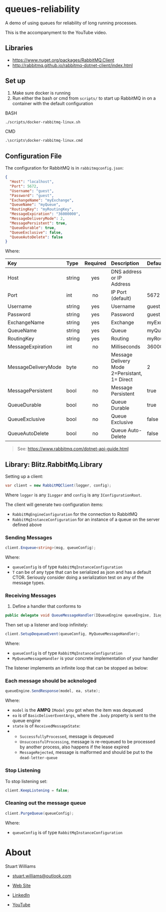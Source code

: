 # queues-reliability

A demo of using queues for reliability of long running processes.

This is the accompanyment to the YouTube video.

## Libraries

* https://www.nuget.org/packages/RabbitMQ.Client
* http://rabbitmq.github.io/rabbitmq-dotnet-client/index.html

## Set up

1. Make sure docker is running
2. Run either the bash or cmd from `scripts/` to start up RabbitMQ in on a container with the default configuration

BASH
```bash
./scripts/docker-rabbitmq-linux.sh
```

CMD
```cmd
.\scripts\docker-rabbitmq-linux.cmd
```

## Configuration File

The configuration for RabbitMQ is in `rabbitmqconfig.json`:

```json
{
  "Host": "localhost",
  "Port": 5672,
  "Username": "guest",
  "Password": "guest",
  "ExchangeName": "myExchange",
  "QueueName": "myQueue",
  "RoutingKey": "myRoutingKey",
  "MessageExpiration": "36000000",
  "MessageDeliveryMode": 2,
  "MessagePersistent": true,
  "QueueDurable": true,
  "QueueExclusive": false,
  "QueueAutoDelete": false
}
```

Where:

| **Key**  | **Type** | **Required** | **Description** | **Default** |
|:---|:---|:---:|:---|:---|
| Host | string |  yes | DNS address or IP Address ||
| Port | int | no | IP Port (default) | 5672 |
| Username | string | yes | Username | guest |
| Password | string | yes | Password | guest |
| ExchangeName | string | yes | Exchange | myExchange |
| QueueName | string | yes | Queue | myQueue |
| RoutingKey | string | yes | Routing | myRoutingKey |
| MessageExpiration | int | no | Milliseconds | 36000000 |
| MessageDeliveryMode | byte | no | Message Delivery Mode 2=Persistant, 1= Direct | 2 |
| MessagePersistent | bool | no | Message Persistent | true |
| QueueDurable | bool | no | Queue Durable | true |
| QueueExclusive | bool | no | Queue Exclusive | false|
| QueueAutoDelete | bool | no | Queue Auto-Delete | false |

> See: https://www.rabbitmq.com/dotnet-api-guide.html

## Library: Blitz.RabbitMq.Library

Setting up a client:

```c#
var client = new RabbitMQClient(logger, config);
```

Where `logger` is any `ILogger` and `config` is any `IConfigurationRoot`.

The client will generate two configuration items:
* `RabbitMqEngineConfiguration` for the connection to RabbitMQ
* `RabbitMqInstanceConfiguration` for an instance of a queue on the server defined above

### Sending Messages

```c#
client.Enqueue<string>(msg, queueConfig);
```

Where:
* `queueConfig` is of type `RabbitMqInstanceConfiguration` 
* `T` can be of any type that can be serialized as json and has a default CTOR. Seriously consider doing a serialization test on any of the message types.

### Receiving Messages

1. Define a handler that conforms to

```c#
public delegate void QueueMessageHandler(IQueueEngine queueEngine, ILogger logger, IModel model, BasicDeliverEventArgs ea);
```

Then set up a listener and loop infinitely:

```c#
client.SetupDequeueEvent(queueConfig, MyQueueMessageHandler);
```

Where:
* `queueConfig` is of type `RabbitMqInstanceConfiguration` 
* `MyQueueMessageHandler` is your concrete implementation of your handler

The listener implements an infinite loop that can be stopped as below:

### Each message should be acknologed 

```c#
queueEngine.SendResponse(model, ea, state);
```

Where:
* `model` is the **AMPQ** `IModel` you got when the item was dequeued
* `ea` is of `BasicDeliverEventArgs`, where the `.body` property is sent to the queue engine
* `state` is of `ReceivedMessageState`:
*    - `SuccessfullyProcessed`, message is dequeued
     - `UnsuccessfulProcessing`, message is re-requeued to be processed by another  process, also happens if the lease expired
     - `MessageRejected`, message is malformed and should be put to the `dead-letter-queue`

### Stop Listening

To stop listening set:
```c#
client.KeepListening = false;
```

### Cleaning out the message queue

```c#
client.PurgeQueue(queueConfig);
```

Where:
* `queueConfig` is of type `RabbitMqInstanceConfiguration` 



# About 

Stuart Williams

* [stuart.williams@outlook.com](stuart.williams@outlook.com)

* [Web Site](https://blitzkriegsoftware.azurewebsites.net) 

* [LinkedIn](http://lnkd.in/P35kVT)

* [YouTube](https://www.youtube.com/user/spookdejur1962/videos)
